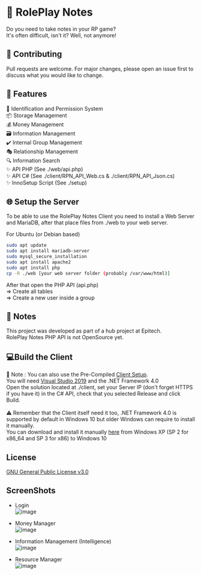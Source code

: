 # 📝 RolePlay Notes

Do you need to take notes in your RP game?\
It's often difficult, isn't it? Well, not anymore!


## 🔨 Contributing
Pull requests are welcome. For major changes, please open an issue first to discuss what you would like to change.

## 🧾 Features
🛂 Identification and Permission System\
📦 Storage Management\
💰 Money Management\
🗃️ Information Management\
✔️ Internal Group Management\
🎭 Relationship Management\
🔍 Information Search\
✨ API PHP (See ./web/api.php)\
✨ API C# (See ./client/RPN_API_Web.cs & ./client/RPN_API_Json.cs)\
✨ InnoSetup Script (See ./setup)

## 🌐 Setup the Server

To be able to use the RolePlay Notes Client you need to install a Web Server and MariaDB, after that place files from ./web to your web server.

For Ubuntu (or Debian based)
```bash
sudo apt update
sudo apt install mariadb-server
sudo mysql_secure_installation
sudo apt install apache2
sudo apt install php
cp -R ./web [your web server folder (probably /var/www/html)]
```
After that open the PHP API (api.php)\
=> Create all tables\
=> Create a new user inside a group

## 📖 Notes
This project was developed as part of a hub project at Epitech.\
RolePlay Notes PHP API is not OpenSource yet.

## 💻Build the Client

📝 Note : You can also use the Pre-Compiled [Client Setup](https://github.com/EnergyCube/RolePlay_Notes/releases/latest).\
You will need [Visual Studio 2019](https://visualstudio.microsoft.com/vs/) and the .NET Framework 4.0\
Open the solution located at ./client, set your Server IP (don't forget HTTPS if you have it) in the C# API, check that you selected Release and click Build.\
\
⚠️ Remember that the Client itself need it too, .NET Framework 4.0 is supported by default in Windows 10 but older Windows can require to install it manually.\
You can download and install it manually [here](https://www.microsoft.com/en-us/download/details.aspx?id=17851) from Windows XP (SP 2 for x86_64 and SP 3 for x86) to Windows 10

## License
[GNU General Public License v3.0](https://github.com/EnergyCube/RolePlay_Notes/blob/main/LICENSE)

## ScreenShots
* Login\
![image]()

* Money Manager\
![image]()

* Information Management (Intelligence) \
![image]()

* Resource Manager\
![image]()